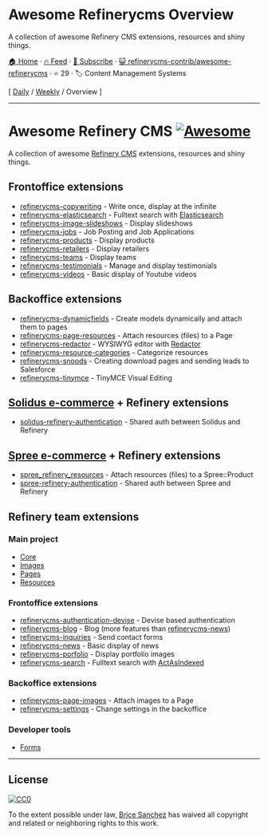 # Awesome Refinerycms Overview

A collection of awesome Refinery CMS extensions, resources and shiny things.

[🏠 Home](/README.md) · [🔥 Feed](https://www.trackawesomelist.com/refinerycms-contrib/awesome-refinerycms/rss.xml) · [📮 Subscribe](https://trackawesomelist.us17.list-manage.com/subscribe?u=d2f0117aa829c83a63ec63c2f&id=36a103854c) · [😺 refinerycms-contrib/awesome-refinerycms](https://github.com/refinerycms-contrib/awesome-refinerycms) · ⭐ 29 · 🏷️ Content Management Systems

[ [Daily](/content/refinerycms-contrib/awesome-refinerycms/README.md) / [Weekly](/content/refinerycms-contrib/awesome-refinerycms/week/README.md) / Overview ]

---

# Awesome Refinery CMS [![Awesome](https://cdn.rawgit.com/sindresorhus/awesome/d7305f38d29fed78fa85652e3a63e154dd8e8829/media/badge.svg)](https://github.com/sindresorhus/awesome)

A collection of awesome [Refinery CMS](http://www.refinerycms.com/) extensions, resources and shiny things.

## Frontoffice extensions

*   [refinerycms-copywriting](https://github.com/unixcharles/refinerycms-copywriting) - Write once, display at the infinite
*   [refinerycms-elasticsearch](https://github.com/refinerycms-contrib/refinerycms-elasticsearch) - Fulltext search with [Elasticsearch](https://github.com/elastic/elasticsearch-ruby)
*   [refinerycms-image-slideshows](https://github.com/bisscomm/refinerycms-image-slideshows) - Display slideshows
*   [refinerycms-jobs](https://github.com/bisscomm/refinerycms-jobs) - Job Posting and Job Applications
*   [refinerycms-products](https://github.com/bisscomm/refinerycms-products) - Display products
*   [refinerycms-retailers](https://github.com/bisscomm/refinerycms-retailers) - Display retailers
*   [refinerycms-teams](https://github.com/bisscomm/refinerycms-teams) - Display teams
*   [refinerycms-testimonials](https://github.com/anitagraham/refinerycms-testimonials) - Manage and display testimonials
*   [refinerycms-videos](https://github.com/bisscomm/refinerycms-videos) - Basic display of Youtube videos

## Backoffice extensions

*   [refinerycms-dynamicfields](https://github.com/jfalameda/refinerycms-dynamicfields) - Create models dynamically and attach them to pages
*   [refinerycms-page-resources](https://github.com/anitagraham/refinerycms-page-resources) - Attach resources (files) to a Page
*   [refinerycms-redactor](https://github.com/rabid/refinerycms-redactor) - WYSIWYG editor with [Redactor](https://imperavi.com/redactor/)
*   [refinerycms-resource-categories](https://github.com/bisscomm/refinerycms-resource-categories) - Categorize resources
*   [refinerycms-snoods](https://github.com/cleverlemming/refinerycms-snoods) - Creating download pages and sending leads to Salesforce
*   [refinerycms-tinymce](https://github.com/ghoppe/refinerycms-tinymce) - TinyMCE Visual Editing

## [Solidus e-commerce](https://github.com/solidusio/solidus) + Refinery extensions

*   [solidus-refinery-authentication](https://github.com/refinerycms-contrib/solidus-refinery-authentication) - Shared auth between Solidus and Refinery

## [Spree e-commerce](https://github.com/spree/spree) + Refinery extensions

*   [spree\_refinery\_resources](https://github.com/bisscomm/spree_refinery_resources) - Attach resources (files) to a Spree::Product
*   [spree-refinery-authentication](https://github.com/refinerycms-contrib/spree-refinery-authentication) - Shared auth between Spree and Refinery

## Refinery team extensions

### Main project

*   [Core](https://github.com/refinery/refinerycms/tree/master/core)
*   [Images](https://github.com/refinery/refinerycms/tree/master/images)
*   [Pages](https://github.com/refinery/refinerycms/tree/master/pages)
*   [Resources](https://github.com/refinery/refinerycms/tree/master/resources)

### Frontoffice extensions

*   [refinerycms-authentication-devise](https://github.com/refinery/refinerycms-authentication-devise) - Devise based authentication
*   [refinerycms-blog](https://github.com/refinery/refinerycms-blog) - Blog (more features than [refinerycms-news](https://github.com/refinery/refinerycms-news))
*   [refinerycms-inquiries](https://github.com/refinery/refinerycms-inquiries) - Send contact forms
*   [refinerycms-news](https://github.com/refinery/refinerycms-news) - Basic display of news
*   [refinerycms-porfolio](https://github.com/refinery/refinerycms-portfolio) - Display portfolio images
*   [refinerycms-search](https://github.com/refinery/refinerycms-search) - Fulltext search with [ActAsIndexed](https://github.com/dougal/acts_as_indexed)

### Backoffice extensions

*   [refinerycms-page-images](https://github.com/refinery/refinerycms-page-images) - Attach images to a Page
*   [refinerycms-settings](https://github.com/refinery/refinerycms-settings) - Change settings in the backoffice

### Developer tools

*   [Forms](https://github.com/refinery/refinerycms-forms)

***

## License

[![CC0](https://i.creativecommons.org/p/zero/1.0/88x31.png)](https://creativecommons.org/publicdomain/zero/1.0/)

To the extent possible under law, [Brice Sanchez](http://brice-sanchez.com) has waived all copyright and related or neighboring rights to this work.

